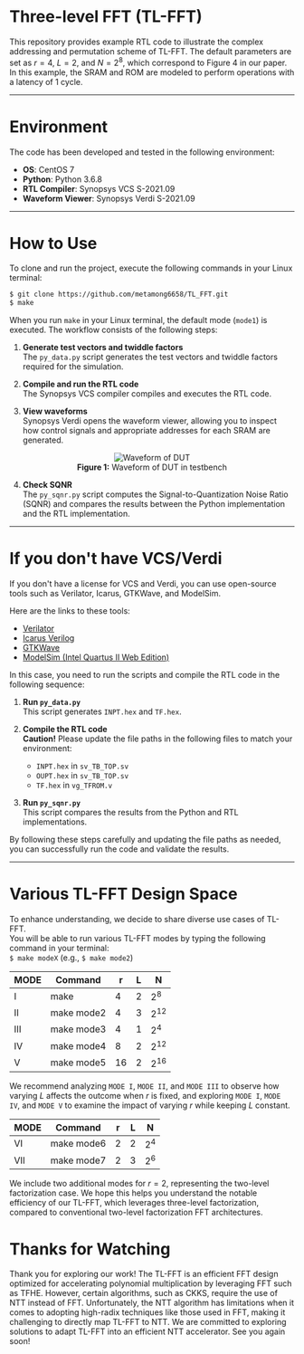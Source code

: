 # Three-level FFT (TL-FFT)

This repository provides example RTL code to illustrate the complex addressing and permutation scheme of TL-FFT. The default parameters are set as $r = 4$, $L = 2$, and $N = 2^8$, which correspond to Figure 4 in our paper. In this example, the SRAM and ROM are modeled to perform operations with a latency of 1 cycle.  

---

# Environment

The code has been developed and tested in the following environment:  

- **OS**: CentOS 7  
- **Python**: Python 3.6.8  
- **RTL Compiler**: Synopsys VCS S-2021.09  
- **Waveform Viewer**: Synopsys Verdi S-2021.09  

---

# How to Use

To clone and run the project, execute the following commands in your Linux terminal:

```bash
$ git clone https://github.com/metamong6658/TL_FFT.git
$ make
```

When you run `make` in your Linux terminal, the default mode (`mode1`) is executed. The workflow consists of the following steps:

1. **Generate test vectors and twiddle factors**  
   The `py_data.py` script generates the test vectors and twiddle factors required for the simulation.

2. **Compile and run the RTL code**  
   The Synopsys VCS compiler compiles and executes the RTL code.

3. **View waveforms**  
   Synopsys Verdi opens the waveform viewer, allowing you to inspect how control signals and appropriate addresses for each SRAM are generated.

<p align="center">
  <img src="https://github.com/user-attachments/assets/d3680425-9319-4b99-8fb3-5ad848542e41" alt="Waveform of DUT" />
  <br>
  <b>Figure 1:</b> Waveform of DUT in testbench
</p>

4. **Check SQNR**  
   The `py_sqnr.py` script computes the Signal-to-Quantization Noise Ratio (SQNR) and compares the results between the Python implementation and the RTL implementation.

---

# If you don't have VCS/Verdi

If you don't have a license for VCS and Verdi, you can use open-source tools such as Verilator, Icarus, GTKWave, and ModelSim.

Here are the links to these tools:

- [Verilator](https://github.com/verilator/verilator.git)  
- [Icarus Verilog](https://bleyer.org/icarus/)  
- [GTKWave](https://github.com/gtkwave/gtkwave.git)  
- [ModelSim (Intel Quartus II Web Edition)](https://www.intel.com/content/www/us/en/software-kit/666221/intel-quartus-ii-web-edition-design-software-version-13-1-for-windows.html)

In this case, you need to run the scripts and compile the RTL code in the following sequence:

1. **Run `py_data.py`**  
   This script generates `INPT.hex` and `TF.hex`.

2. **Compile the RTL code**  
   **Caution!** Please update the file paths in the following files to match your environment:  
   - `INPT.hex` in `sv_TB_TOP.sv`
   - `OUPT.hex` in `sv_TB_TOP.sv`
   - `TF.hex` in `vg_TFROM.v`

4. **Run `py_sqnr.py`**  
   This script compares the results from the Python and RTL implementations.  
   
By following these steps carefully and updating the file paths as needed, you can successfully run the code and validate the results.

---

# Various TL-FFT Design Space

To enhance understanding, we decide to share diverse use cases of TL-FFT.  
You will be able to run various TL-FFT modes by typing the following command in your terminal:  
`$ make modeX` (e.g., `$ make mode2`)  

| MODE | Command       | r  | L  | N          |
|------|---------------|----|----|------------|
| I    | make          | 4  | 2  | $2^{8}$    |
| II   | make mode2    | 4  | 3  | $2^{12}$   |
| III  | make mode3    | 4  | 1  | $2^{4}$    |
| IV   | make mode4    | 8  | 2  | $2^{12}$   |
| V    | make mode5    | 16 | 2  | $2^{16}$   |

We recommend analyzing `MODE I`, `MODE II`, and `MODE III` to observe how varying $L$ affects the outcome when $r$ is fixed, and exploring `MODE I`, `MODE IV`, and `MODE V` to examine the impact of varying $r$ while keeping $L$ constant.  

| MODE | Command       | r  | L  | N          |
|------|---------------|----|----|------------|
| VI   | make mode6    | 2  | 2  | $2^{4}$    |
| VII  | make mode7    | 2  | 3  | $2^{6}$    |

We include two additional modes for $r = 2$, representing the two-level factorization case. We hope this helps you understand the notable efficiency of our TL-FFT, which leverages three-level factorization, compared to conventional two-level factorization FFT architectures.  

# Thanks for Watching

Thank you for exploring our work! The TL-FFT is an efficient FFT design optimized for accelerating polynomial multiplication by leveraging FFT such as TFHE. However, certain algorithms, such as CKKS, require the use of NTT instead of FFT. Unfortunately, the NTT algorithm has limitations when it comes to adopting high-radix techniques like those used in FFT, making it challenging to directly map TL-FFT to NTT. We are committed to exploring solutions to adapt TL-FFT into an efficient NTT accelerator. See you again soon!  

